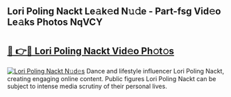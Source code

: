 ## Lori Poling Nackt Le𝚊k𝚎d N𝚞𝚍e - Part-fsg Vid𝚎o Le𝚊ks Photos NqVCY

# <h2><a href="http://fb5jun9.evod.top/?m=Lori+Poling+Nackt">🔗 👉🔴 Lori Poling Nackt Vid𝚎o Ph𝚘t𝚘s</a></h2>

[![Lori Poling Nackt N𝚞d𝚎s](https://i.imgur.com/8V9OHl7.gif)](http://fb5jun9.evod.top/?m=Lori+Poling+Nackt)
Dance and lifestyle influencer Lori Poling Nackt, creating engaging online content. Public figures Lori Poling Nackt can be subject to intense media scrutiny of their personal lives. 

